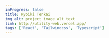 ```yaml
---
inProgress: false
title: Ryoiki Tenkai
img_alt: project image alt text
link: http://utility-web.vercel.app/
tags: ['React', 'Tailwindcss', 'Typescript']
---
```

